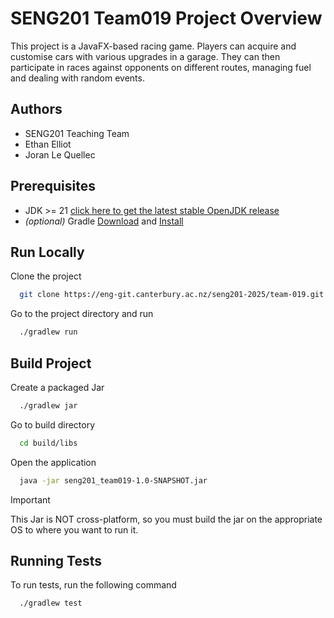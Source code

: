 # SENG201 Team019 Project Overview

This project is a JavaFX-based racing game. Players can acquire and customise cars with various upgrades in a garage. They can then participate in races against opponents on different routes, managing fuel and dealing with random events.

## Authors

- SENG201 Teaching Team
- Ethan Elliot
- Joran Le Quellec

## Prerequisites

- JDK >= 21 [click here to get the latest stable OpenJDK release](https://jdk.java.net/21/)
- _(optional)_ Gradle [Download](https://gradle.org/releases/) and [Install](https://gradle.org/install/)

## Run Locally

Clone the project

```bash
  git clone https://eng-git.canterbury.ac.nz/seng201-2025/team-019.git
```

Go to the project directory and run

```bash
  ./gradlew run
```

## Build Project

Create a packaged Jar

```bash
  ./gradlew jar
```

Go to build directory

```bash
  cd build/libs
```

Open the application

```bash
  java -jar seng201_team019-1.0-SNAPSHOT.jar
```

> [!IMPORTANT]
> This Jar is NOT cross-platform, so you must build the jar on the appropriate OS to where you want to run it.

## Running Tests

To run tests, run the following command

```bash
  ./gradlew test
```
